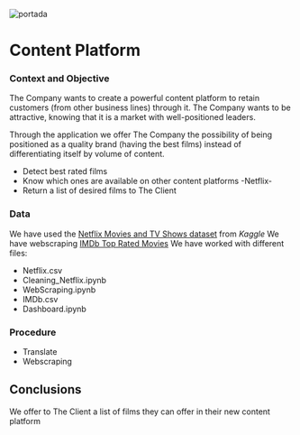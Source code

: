 ![portada](https://i.pinimg.com/600x315/23/b0/5f/23b05fbc1f1250c41abc9a4d616598bd.jpg)
# Content Platform 


### Context and Objective

The Company wants to create a powerful content platform to retain customers (from other business lines) through it.
The Company wants to be attractive, knowing that it is a market with well-positioned leaders.


Through the application we offer The Company the possibility of being positioned as a quality brand (having the best films) instead of differentiating itself by volume of content.

- Detect best rated films
- Know which ones are available on other content platforms -Netflix-
- Return a list of desired films to The Client


### Data

We have used the [Netflix Movies and TV Shows dataset](https://www.kaggle.com/shivamb/netflix-shows) from *Kaggle*
We have webscraping [IMDb Top Rated Movies](https://www.imdb.com/chart/top)
We have worked with different files:
- Netflix.csv
- Cleaning_Netflix.ipynb
- WebScraping.ipynb
- IMDb.csv
- Dashboard.ipynb


### Procedure
- Translate
- Webscraping



## Conclusions
We offer to The Client a list of films they can offer in their new content platform